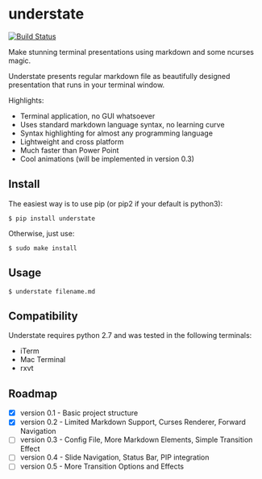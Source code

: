understate
==========
[![Build Status](https://travis-ci.org/L3V3L9/understate.png)](https://travis-ci.org/L3V3L9/understate)

Make stunning terminal presentations using markdown and some ncurses magic.

Understate presents regular markdown file as beautifully designed presentation that runs in your terminal window.

Highlights:

* Terminal application, no GUI whatsoever
* Uses standard markdown language syntax, no learning curve
* Syntax highlighting for almost any programming language
* Lightweight and cross platform
* Much faster than Power Point
* Cool animations (will be implemented in version 0.3)

Install
-------

The easiest way is to use pip (or pip2 if your default is python3):
   
    $ pip install understate 

Otherwise, just use:

    $ sudo make install

Usage
-----
   
    $ understate filename.md


Compatibility
-------------

Understate requires python 2.7 and was tested in the following terminals:

* iTerm
* Mac Terminal
* rxvt


Roadmap
-------

- [X] version 0.1 - Basic project structure
- [X] version 0.2 - Limited Markdown Support, Curses Renderer, Forward Navigation
- [ ] version 0.3 - Config File, More Markdown Elements, Simple Transition Effect
- [ ] version 0.4 - Slide Navigation, Status Bar, PIP integration
- [ ] version 0.5 - More Transition Options and Effects 
